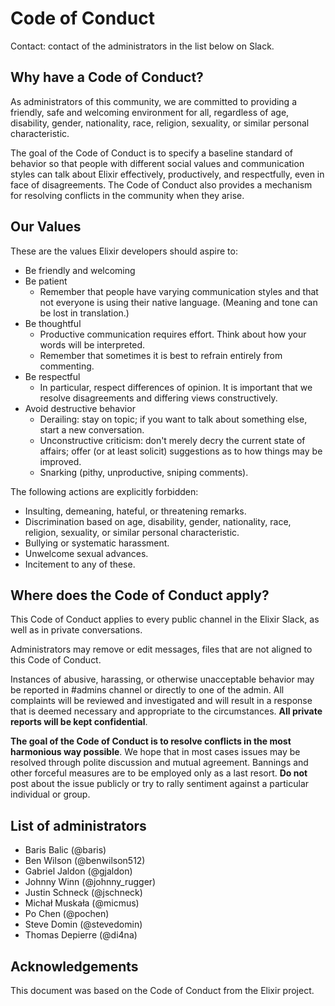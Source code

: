 # Code of Conduct

Contact: contact of the administrators in the list below on Slack.

## Why have a Code of Conduct?

As administrators of this community, we are committed to providing a friendly, safe and welcoming environment for all, regardless of age, disability, gender, nationality, race, religion, sexuality, or similar personal characteristic.

The goal of the Code of Conduct is to specify a baseline standard of behavior so that people with different social values and communication styles can talk about Elixir effectively, productively, and respectfully, even in face of disagreements. The Code of Conduct also provides a mechanism for resolving conflicts in the community when they arise.

## Our Values

These are the values Elixir developers should aspire to:

  * Be friendly and welcoming
  * Be patient
    * Remember that people have varying communication styles and that not everyone is using their native language. (Meaning and tone can be lost in translation.)
  * Be thoughtful
    * Productive communication requires effort. Think about how your words will be interpreted.
    * Remember that sometimes it is best to refrain entirely from commenting.
  * Be respectful
    * In particular, respect differences of opinion. It is important that we resolve disagreements and differing views constructively.
  * Avoid destructive behavior
    * Derailing: stay on topic; if you want to talk about something else, start a new conversation.
    * Unconstructive criticism: don't merely decry the current state of affairs; offer (or at least solicit) suggestions as to how things may be improved.
    * Snarking (pithy, unproductive, sniping comments).

The following actions are explicitly forbidden:

  * Insulting, demeaning, hateful, or threatening remarks.
  * Discrimination based on age, disability, gender, nationality, race, religion, sexuality, or similar personal characteristic.
  * Bullying or systematic harassment.
  * Unwelcome sexual advances.
  * Incitement to any of these.

## Where does the Code of Conduct apply?

This Code of Conduct applies to every public channel in the Elixir Slack, as well as in private conversations.

Administrators may remove or edit messages, files that are not aligned to this Code of Conduct.

Instances of abusive, harassing, or otherwise unacceptable behavior may be reported in #admins channel or directly to one of the admin. All complaints will be reviewed and investigated and will result in a response that is deemed necessary and appropriate to the circumstances. **All private reports will be kept confidential**.

**The goal of the Code of Conduct is to resolve conflicts in the most harmonious way possible**. We hope that in most cases issues may be resolved through polite discussion and mutual agreement. Bannings and other forceful measures are to be employed only as a last resort. **Do not** post about the issue publicly or try to rally sentiment against a particular individual or group.

## List of administrators

* Baris Balic (@baris)
* Ben Wilson (@benwilson512)
* Gabriel Jaldon (@gjaldon)
* Johnny Winn (@johnny_rugger)
* Justin Schneck (@jschneck)
* Michał Muskała (@micmus)
* Po Chen (@pochen)
* Steve Domin (@stevedomin)
* Thomas Depierre (@di4na)

## Acknowledgements

This document was based on the Code of Conduct from the Elixir project.
